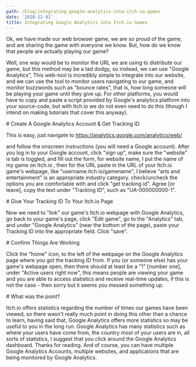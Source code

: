 ```yaml
---
path: /blog/integrating-google-analytics-into-itch-io-games
date: '2018-12-01'
title: Integrating Google Analytics into Itch.io Games
---
```

Ok, we have made our web browser game, we are so proud of the game, and are sharing the game with everyone we know. But, how do we know that people are actually playing our game? 



Well, one way would be to monitor the URL we are using to distribute our game, but this method may be a tad dodgy, so instead, we can use "Google Analytics", This web-tool is incredibly simple to integrate into our website, and we can use the tool to monitor users navigating to our game, and monitor buzzwords such as "bounce rates", that is, how long someone will be playing your game until they give up. For other platforms, you would have to copy and paste a script provided by Google's analytics platform into your source-code, but with Itch.io we do not even need to do this (though I intend on making tutorials that cover this anyway). 



\# Create A Google Analytics Account & Get Tracking ID 

This is easy, just navigate to https://analytics.google.com/analytics/web/

 and follow the onscreen instructions (you will need a Google account). After you log in to your Google account, click "sign up", make sure the "website" is tab is toggled, and fill out the form, for website name, I put the name of my game on Itch.io , then for the URL paste in the URL of your Itch.io game's webpage, like "username.itch.io/gamename", I believe "arts and entertainment" is an appropriate industry category. check/uncheck the options you are comfortable with and click "get tracking id". Agree \[or leave], copy the text under "Tracking ID", such as "UA-000000000-1". 



\# Give Your Tracking ID To Your Itch.io Page 

Now we need to "link" our game's Itch.io webpage with Google Analytics, go back to your game's page, click "Edit game", go to the "Analytics" tab, and under "Google Analytics" (near the bottom of the page), paste your Tracking ID into the appropriate field. Click "save". 



\# Confirm Things Are Working 

Click the "home" icon, to the left of the webpage on the Google Analytics page where you got the tracking ID from. If you (or someone else) has your game's webpage open, then there should at least be a "1" \[number one], under "Active users right now", this means people are viewing your game and you are able to access statistics and receive real-time updates, if this is not the case - then sorry but it seems you messed something up. 



\# What was the point? 

Itch.io offers statistics regarding the number of times our games have been viewed, so there wasn't really much point in doing this other than a chance to learn, having said that, Google Analytics offers more statistics so may be useful to you in the long run. Google Analytics has many statistics such as where your users have come from, the country most of your users are in, all sorts of statistics, I suggest that you click around the Google Analytics dashboard. Thanks for reading.  And of course, you can have multiple Google Analytics Accounts, multiple websites, and applications that are being monitored by Google Analytics.
